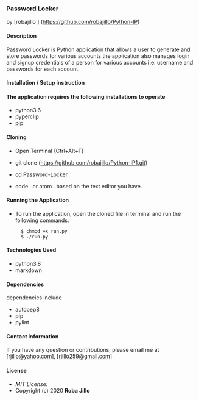 ### Password Locker
by [robajillo ] (https://github.com/robajillo/Python-IP)

#### Description
Password Locker is Python application that allows a user to generate and store passwords for various accounts the 
application also manages login and signup credentials of a person for various accounts i.e. username and passwords for each account.

#### Installation / Setup instruction

#### The application requires the following installations to operate 
* python3.6
* pyperclip
* pip

#### Cloning

* Open Terminal {Ctrl+Alt+T}

* git clone (https://github.com/robajillo/Python-IP1.git)

* cd Password-Locker

* code . or atom . based on the text editor you have.

#### Running the Application
* To run the application, open the cloned file in terminal and run the following commands:

        $ chmod +x run.py
        $ ./run.py


#### Technologies Used

* python3.8
* markdown

#### Dependencies
dependencies include 

* autopep8
* pip
* pylint

#### Contact Information 

If you have any question or contributions, please email me at [rjillo@yahoo.com], [rjillo259@gmail.com]

#### License
* *MIT License:*
* Copyright (c) 2020 **Roba Jillo**